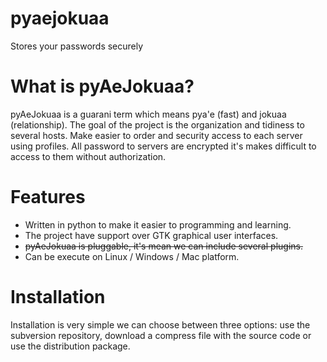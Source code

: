 pyaejokuaa
==========
Stores your passwords securely

What is pyAeJokuaa?
===================
pyAeJokuaa is a guarani term which means pya'e (fast) and jokuaa (relationship). The goal of the project is the organization and tidiness to several hosts. Make easier to order and security access to each server using profiles. All password to servers are encrypted it's makes difficult to access to them without authorization.

Features
========
  * Written in python to make it easier to programming and learning.
  * The project have support over GTK graphical user interfaces.
  * ~~pyAeJokuaa is pluggable, it's mean we can include several plugins.~~
  * Can be execute on Linux / Windows / Mac platform.

Installation
============
Installation is very simple we can choose between three options: use the subversion repository, download a compress file with the source code or use the distribution package. 
